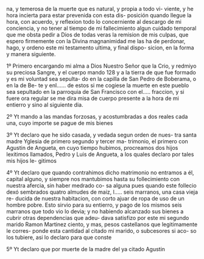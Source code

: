 na, y temerosa de la muerte que es natural, y propia a todo vi-
viente, y he hora incierta para estar prevenida con esta dis-
posición quando llegue la hora, con acuerdo, y reflexion
todo lo concerniente al descargo de mi conciencia, y no tener
al tiempo de mi fallecimiento algun cuidado temporal que me
obsta pedir a Dios de todas veras la remision de mis culpas, que
espero firmemente con la Divina magnanimidad me las ha de
perdonar, hago, y ordeno este mi testamento ultima, y final dispo-
sicion, en la forma y manera siguiente.

1º Primero encargando mi alma a Dios Nuestro Señor
que la Crio, y redmiyo su preciosa Sangre, y el cuerpo mando
128 y a la tierra de que fue formado y es mi voluntad sea sepulta-
do en la capilla de San Pedro de Boberama, o en la de Be-
te y enl...... de estos si me cogiese la muerte en este
pueblo sea sepultado en la parroquia de San Francisco con
el..... fraccion, y si fuere ora regular se me
dira misa de cuerpo presente a la hora de mi entierro y sino al
siguiente dia.

2º Yt mando a las mandas forzosas, y acostumbradas a dos
reales cada una, cuyo importe se pague de mis bienes

3º Yt declaro que he sido casada, y vedada segun orden de nues-
tra santa madre Yglesia de primero segundo y tercer ma-
trimonio, el primero con Agustin de Angueta, en cuyo tiempo
hubimos, procreamos dos hijos lexitimos llamados, Pedro y
Luis de Angueta, a los quales declaro por tales mis hijos le-
gitimos

4º Yt declaro que quando contrahimos dicho matrimonio no
entramos a él, capital alguno, y siempre nos mantubimos hasta
su follecimiento con nuestra afercia, sin haber medrado co-
sa alguna pues quando este follecio dexó sembrados quatro
almudes de maiz, l..... seis marranos, una casa vieja re-
ducida de nuestra habitacion, con corto ajuar de ropa de
uso de un hombre pobre. Esto sirvio para su entierro, y pago de
los mismos seis marranos que todo vio lo devia; y no habiendo
alcanzado sus bienes a cubrir otras dependencias que adeu-
dava satisfizo por este mi segundo marido Ramon Martinez
ciento, y mas, pesos castellanos que legitimamente le corres-
ponde esta cantidad al citado mi marido, o subcesores si aco-
so los tubiere, asi lo declaro para que conste

5º Yt declaro que por muerte de la madre del ya citado Agustin